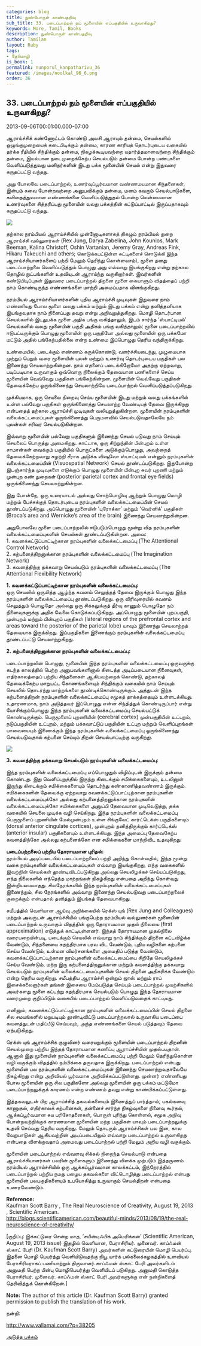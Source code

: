 ```yaml
---
categories: blog
title: நுண்பொருள் காண்பதறிவு
sub_title: 33. படைப்பாற்றல் நம் மூளையின் எப்பகுதியில் உருவாகிறது?
keywords: More, Tamil, Books
description: நுண்பொருள் காண்பதறிவு
author: Tamilan
layout: Ruby
tags:
- தேமொழி
is_book: 1
permalink: nunporul_kanpatharivu_36
featured: /images/noolkal_96_6.png
order: 36
---
```



## 33. படைப்பாற்றல் நம் மூளையின் எப்பகுதியில் உருவாகிறது?

2013-09-06T00:01:00.000-07:00

ஆராய்ச்சிக் கண்ணோட்டம் கொண்டு அலசி ஆராயும் தன்மை, செயல்களில் ஒழுங்குமுறையைக் கடைபிடிக்கும் தன்மை, காரண காரியத் தொடர்புடைய வகையில் தர்க்க ரீதியில் சிந்திக்கும் தன்மை, நிகழக்கூடியவற்றை யதார்த்தமானவற்றை சிந்திக்கும் தன்மை, இயல்பான நடைமுறைக்கேற்ப செயல்படும் தன்மை போன்ற பண்புகளை வெளிப்படுத்துவது மனிதர்களின் இடது பக்க மூளையின் செயல் என்று இதுவரை கருதப்பட்டு வந்தது.

அது போலவே படைப்பாற்றல், உணர்வுப்பூர்வமான வண்ணமயமான சிந்தனைகள், இன்பம் சுவை போன்றவற்றை அனுபவிக்கும் தன்மை, மனம் கவரும் செயல்பாடுகளை, கவிதைத்துவமான எண்ணங்களை வெளிப்படுத்துதல் போன்ற மென்மையான உணர்வுகளை சித்தரிப்பது மூளையின் வலது பக்கத்தின் கட்டுப்பாட்டில் இருப்பதாகவும் கருதப்பட்டு வந்தது.

![](https://3.bp.blogspot.com/-OHWF8ai0_4s/XEQsaSTi8tI/AAAAAAAAJwE/qIRJ64X-UZwIXk58cWziCBbsxEeiJpsDwCLcBGAs/s1600/barain%2Bdunction%2B1.JPG)

தற்கால நரம்பியல் ஆராய்ச்சியில் முன்னோடிகளாகத் திகழும் நரம்பியல் துறை ஆராய்ச்சி வல்லுனர்கள் (Rex Jung, Darya Zabelina, John Kounios, Mark Beeman, Kalina Christoff, Oshin Vartanian, Jeremy Gray, Andreas Fink, Hikaru Takeuchi and others; கொடுக்கபட்டுள்ள சுட்டிகளைச் சொடுக்கி இந்த ஆராய்ச்சியாளர்களைப் பற்றி மேலும் தெரிந்து கொள்ளலாம்), மூளை தனது படைப்பாற்றலை வெளிப்படுத்தும் பொழுது அது எவ்வாறு இயங்குகிறது என்று தற்கால தொழில் நுட்பங்களின் உதவியுடன் ஆராய்ந்து வருகிறார்கள். இவர்களின் கண்டுபிடிப்புகள் இதுவரை படைப்பாற்றல் திறனை மூளை கையாளும் விதத்தைப் பற்றி நாம் கொண்டிருந்த எண்ணங்களை மாற்றி அமைப்பதாக விளங்குகிறது.

நரம்பியல் ஆராய்ச்சியாளர்களின் புதிய ஆராய்ச்சி முடிவுகள் இதுவரை நாம் எண்ணியது போல மூளை வலது பக்கம் மற்றும் இடது பக்கம் என்று தனித்தனியாக இயங்குவதாக நாம் நினைப்பது தவறு என்று அறிவுறுத்துகிறது. மொழி தொடர்பான செயல்களில் இடதுபக்க மூளை அதிக பங்கு வகித்தாலும், இடம் சார்ந்த ‘ஸ்பாட்டியல்’ செயல்களில் வலது மூளையின் பகுதி அதிகம் பங்கு வகித்தாலும்; மூளை படைப்பாற்றலில் ஈடுபட்டிருக்கும் பொழுது மூளையின் ஒரு பகுதியோ அல்லது மூளையின் ஒரு பக்கமோ மட்டும் அதில் பங்கேற்பதில்லை என்ற உண்மை இப்பொழுது தெரிய வந்திருக்கிறது.

உண்மையில், படைக்கும் எண்ணம் கருக்கொண்டு, வளர்ச்சியடைந்து, முழுமையாக முற்றுப் பெறும் வரை மூளையின் புலன் மற்றும் உணர்வு தொடர்புடைய பகுதிகள் பல இணைந்து செயலாற்றுகின்றன. நாம் எதனைப் படைக்கிறோமோ அதற்கு ஏற்றவாறு, படிப்படியாக உருவாகும் ஒவ்வொரு நிலைக்கும் தேவையான பணிகளைச் செய்ய மூளையின் வெவ்வேறு பகுதிகள் பங்கேற்கின்றன. மூளையின் வெவ்வேறு பகுதிகள் தேவைக்கேற்ப ஒருங்கிணைந்து செயலாற்றியே படைப்பாற்றல் வெளிப்படுத்தப்படுகிறது.

முக்கியமாக, ஒரு செயலை நிறைவு செய்ய மூளையின் இடது மற்றும் வலது பக்கங்களில் உள்ள பல்வேறு பகுதிகள் ஒருங்கிணைத்து செயலாற்ற வேண்டியத் தேவை இருக்கிறது என்பதைத் தற்கால ஆராய்ச்சி முடிவுகள் வலியுறுத்துகின்றன. மூளையின் நரம்புகளின் வலைக்கட்டமைப்புகள் ஒருங்கிணைத்து பெருமளவில் செயல்படுவதாலேயே நம் புலன்கள் சரிவர செயல்படுகின்றன.

இவ்வாறு மூளையின் பல்வேறு பகுதிகளும் இணைந்து செயல் படுவது நாம் செய்யும் செயலைப் பொருத்து அமைகிறது. காட்டாக, ஒரு சிற்றுந்தின் பின்புறம் உள்ள சாமான்கள் வைக்கும் பகுதியில் பொருட்களை அடுக்கும்பொழுது, அவற்றைத் தேவைக்கேற்றவாறு சுழற்றி சீராக அடுக்க விஷுவோ ஸ்பாட்டியல் என்னும் நரம்புகளின் வலைக்கட்டமைப்பின் (Visuospatial Network) செயல் தூண்டப்படுகிறது. இதுபோன்று இடஞ்சார்ந்த முடிவுகளை எடுக்கும் பொழுது மூளையின் பின்புற சுவர் புறணி மற்றும் முன்புற கண் துறைகள் (posterior parietal cortex and frontal eye fields) ஒருங்கிணைந்து செயலாற்றுகின்றன.

இது போன்றே, ஒரு உரையாடல் அல்லது சொற்பொழிவு ஆற்றும் பொழுது மொழி மற்றும் பேச்சுக்குத் தொடர்புடைய நரம்புகளின் வலைக்கட்டமைப்பின் செயல் தூண்டப்படுகிறது. அப்பொழுது மூளையின் ‘புரோக்கா’ மற்றும் ‘வெர்னிக்’ பகுதிகள் (Broca’s area and Wernicke’s area of the brain) இணைந்து செயலாற்றுகின்றன.

அதுபோலவே மூளை படைப்பாற்றலில் ஈடுபடும்பொழுது மூன்று வித நரம்புகளின் வலைக்கட்டமைப்புகளின் செயல்கள் தூண்டப்படுகின்றன. அவை:  
1\. கவனக்கட்டுப்பாட்டிற்கான நரம்புகளின் வலைக்கட்டமைப்பு (The Attentional Control Network)  
2\. கற்பனைத்திறனுக்கான நரம்புகளின் வலைக்கட்டமைப்பு (The Imagination Network)  
3\. கவனத்திற்கு தக்கவாறு செயல்படும் நரம்புகளின் வலைக்கட்டமைப்பு (The Attentional Flexibility Network)

**1\. கவனக்கட்டுப்பாட்டிற்கான நரம்புகளின் வலைக்கட்டமைப்பு:**  
ஒரு செயலில் ஒருமித்த ஆழ்ந்த கவனம் செலுத்தத் தேவை இருக்கும் பொழுது இந்த நரம்புகளின் வலைக்கட்டமைப்பு தூண்டப்படுகிறது. ஒரு விரிவுரையில் கவனம் செலுத்தும் பொழுதோ அல்லது ஒரு சிக்கலுக்குத் தீர்வு காணும் பொழுதோ நம் நினைவுகளுக்கு அதிக வேலை கொடுக்கப்படுகிறது. அப்பொழுது மூளையின் புறப்பகுதி, முன்புறம் மற்றும் பின்புறப் பகுதிகள் (lateral regions of the prefrontal cortex and areas toward the posterior of the parietal lobe) யாவும் இணைந்து செயலாற்றத் தேவையாக இருக்கிறது. இப்பகுதிகளை இணைக்கும் நரம்புகளின் வலைக்கட்டமைப்பு தூண்டப்பட்டு செயலாற்றுகிறது.

**2\. கற்பனைத்திறனுக்கான நரம்புகளின் வலைக்கட்டமைப்பு:**

படைப்பாற்றலின் பொழுது, மூளையின் இந்த நரம்புகளின் வலைக்கட்டமைப்பு ஒருவருக்கு கடந்த காலத்தில் பெற்ற அனுபவங்களினால் கிடைத்த அடிப்படையான நினைவுகள், எதிர்காலத்தைப் பற்றிய சிந்தனைகள் ஆகியவற்றைக் கொண்டு, தற்காலத் தேவைக்கேற்ப மாறுபட்ட கோணங்களையும் சிந்திக்கும் வகையில் நாம் செய்யும் செயலில் தொடர்ந்து மாற்றங்களை தூண்டிக்கொண்டிருக்கும். அத்துடன் இந்த கற்பனைத்திறன் நரம்புகளின் வலைக்கட்டமைப்பு சமூகத் தாக்கத்தையும் உள்ளடக்கியது. உதாரணமாக, நாம் அடுத்தவர் இப்பொழுது என்ன சிந்தித்துக் கொண்டிருப்பார் என்று யோசிக்கும்பொழுது இந்த நரம்புகளின் வலைக்கட்டமைப்பு செயல்பட்டுக் கொண்டிருக்கும். பெருமூளைப் புறணியின் (cerebral cortex) முன்பகுதியின் உட்புறம், நடுப்பகுதியின் உட்புறம், மற்றும் பக்கவாட்டுப் பகுதியின் உட்புற மற்றும் வெளிப்புறங்கள் யாவையையும் இணைக்கும் இந்த நரம்புகளின் வலைக்கட்டமைப்பு ஒருங்கிணைந்து செயல்படுவதால் கற்பனை செய்யும் திறன் செயல்பாட்டிற்கு வருகிறது.

![](https://1.bp.blogspot.com/-4JOTp1ChE5w/XEQslGPxTSI/AAAAAAAAJwI/7bka54OuxMANswhTunYQ-D33SJQN7NukgCLcBGAs/s1600/barain%2Bdunction%2B2.JPG)

**3\. கவனத்திற்கு தக்கவாறு செயல்படும் நரம்புகளின் வலைக்கட்டமைப்பு:**

இந்த நரம்புகளின் வலைக்கட்டமைப்பு எப்பொழுதும் விழிப்புடன் இருக்கும் தன்மை கொண்டது. இது வெளிப்புறத்தில் இருந்து கிடைக்கும் சமிக்கைகளையும், உடலினுள் இருந்து கிடைக்கும் சமிக்கைகளையும் தொடர்ந்து கண்காணித்தவண்ணம் இருக்கும். சமிக்கைகளின் தேவைக்கு ஏற்றவாறு கவனக்கட்டுப்பாட்டிற்கான நரம்புகளின் வலைக்கட்டமைப்புக்கோ அல்லது கற்பனைத்திறனுக்கான நரம்புகளின் வலைக்கட்டமைப்புக்கோ சமிக்கைகளை அனுப்பி தேவையான முடிவெடுத்து, தக்க வகையில் செயலை முடிக்க வழி செய்கிறது. இந்த நரம்புகளின் வலைக்கட்டமைப்பு பெருமூளைப் புறணியின் மேல்முன்புறம் உள்ள சிங்குலேட் கார்ட்டெக்ஸ் பகுதிகளையும் (dorsal anterior cingulate cortices), முன்புறம் தனித்திருக்கும் கார்ட்டெக்ஸ் (anterior insular) பகுதிகளையும் உள்ளடக்கியது. இந்த அமைப்பு தேவைகேற்ப கவனத்திற்கோ அல்லது கற்பனைக்கோ என சமிக்கைகளை மாற்றிவிட உதவுகிறது.

**படைப்பற்றலைப் பற்றிய தோராயமான புரிதல்:**  
நரம்பியல் அடிப்படையில் படைப்பாற்றலைப் பற்றி அறிந்து கொள்வதில், இந்த மூன்று வகை நரம்புகளின் வலைக்கட்டமைப்புகள் எவ்வாறு இயங்குகிறது, எந்த வகைகளில் இவற்றின் செயல்கள் தூண்டிவிடப்படுகிறது அல்லது செயலிழக்கச் செய்யப்படுகிறது, எந்த நிலைகளில் எந்தெந்த மாற்றங்கள் நிகழ்கிறது என்பதை அறிந்து கொள்வது இன்றியமையாதது. சிலநேரங்களில் இந்த நரம்புகளின் வலைக்கட்டமைப்புகள் இணைந்தும், சில நேரங்களில் அவ்வாறு இணைந்து செயல்படுவது படைப்பாற்றலைக் குறைக்கும் என்பதால் தனித்தும் இயங்கத் தேவையாகிறது.

சமீபத்தில் வெளியான ஆய்வு அறிக்கையில் ரெக்ஸ் யுங் (Rex Jung and Colleagues) மற்றும் அவருடன் ஆராய்ச்சியில் பங்குபெற்ற நரம்பியல் வல்லுனர்கள் மூளையின் படைப்பாற்றல் உருவாகும் விதத்தின் ஒரு தோராயமான முதல் நிலையை (first approximation) எடுத்துக் காட்டியுள்ளனர். இந்தத் தோராயமான முதல்நிலை வரையறையின்படி, படைக்கும் செயலில் எவ்வாறு நாம் சிந்திக்கும் திறனை கட்டவிழ்க்க வேண்டும், சிந்தனையை சுதந்திரமாக பரவ விட வேண்டும், புதிய வழிகளை கற்பனை செய்ய வேண்டும், உள்மன விமர்சனங்களை அமைதிப் படுத்த வேண்டும், கவனக்கட்டுப்பாட்டிற்கான நரம்புகளின் வலைக்கட்டமைப்பை சிறிதே செயலிழக்கச் செய்ய வேண்டும், மற்ற இரு கற்பனைத்திறனுக்கான மற்றும் கவனத்திற்கு தக்கவாறு செயல்படும் நரம்புகளின் வலைக்கட்டமைப்புகளின் செயல் திறனை அதிகரிக்க வேண்டும் என்று தெரிய வருகிறது. சமீபத்திய ஆராய்ச்சி ஒன்றும் ஜாஸ் மற்றும் ராப் இசைக்கலைஞர்கள் தங்கள் இசையை மேம்படுத்த செய்யும் படைப்பாற்றல் முயற்சிகளில் அவர்களது மூளை கட்டற்று சுதந்திரமாக செயல்படும் பொழுது இந்த தோராயமான வரைமுறை குறிப்பிடும் வகையில் படைப்பாற்றல் வெளிப்படுவதைக் காட்டியது.

எனினும், கவனக்கட்டுப்பாட்டிற்கான நரம்புகளின் வலைக்கட்டமைப்பின் செயல் திறனை சில சமயங்களில் மறுபடியும் தூண்டிவிட்டு படைப்பாற்றலால் உருவாகிய படைப்பை கவனத்துடன் மதிப்பீடு செய்யவும், அந்த எண்ணங்களை செயல் படுத்தவும் தேவை ஏற்படுகிறது.

ரெக்ஸ் யுங் ஆராய்ச்சிக் குழுவினர் வரையறுக்கும் மூளையின் படைப்பாற்றல் திறனின் செயல்முறை பற்றிய இந்தத் தோராயமான கணிப்பு ஆராய்ச்சியின் முதல்படிதான். ஆனால் இது மூளையின் நரம்புகளின் வலைக்கட்டமைப்பு பற்றி மேலும் தெரிந்துகொள்ள வழி வகுக்கும் விதத்தில் நம்பிக்கை தருவதாக இருக்கிறது. படைப்பாற்றல் என்பது மூளையின் பல நரம்புகளின் வலைக்கட்டமைப்புகள் இணைந்து செயலாற்றுவதாலேயே நிகழ்கிறது என்று அறிவியல் பூர்வமாக அறிவிக்கப்பட்டுள்ளது. முன்னர் எண்ணியது போல மூளையின் ஒரு சில பகுதிகளோ அல்லது மூளையின் ஒரு பக்கம் மட்டுமோ படைப்பாற்றலுக்குக் காரணம் என்ற எண்ணம் தவறு என்று காண்பிக்கப்பட்டுள்ளது.

இத்தகவலுடன் பிற ஆராய்ச்சித் தகவல்களையும் இணைத்துப் பார்த்தால்; பகல்கனவு காணுதல், எதிர்காலக் கற்பனைகள், தன்னைச் சார்ந்த நிகழ்வுகளை நினைவு கூர்தல், ஆக்கப்பூர்வமான சுய பரிசோதனைகள், பொருள் புரிந்து கொள்ளல், சமூக அறிவு போன்றவற்றிக்குக் காரணமான மூளையின் மற்ற பகுதிகள் யாவும் படைப்பாற்றலுக்கு உதவி செய்வது தெரிய வருகிறது. மேலும் தொடரும் ஆராய்ச்சிகள் பல இன, கால வேறுபாடுகள் ஆகியவற்றின் அடிப்படையிலும் எவ்வாறு படைப்பாற்றல் உருவாகிறது என்பதை விளக்குவதாய் அமைவது படைப்பாற்றல் பற்றி மேலும் அறிய வழி வகுக்கும்.

மூளையின் படைப்பாற்றல் எவ்வளவு சிக்கல் நிறைந்த செயல்பாடு என்பதை ஆராய்ச்சியாளர்கள் பலரின் மூளைகளும் இணைந்து விளக்க முற்படும் இத்தருணம் நரம்பியல் ஆராய்ச்சியில் ஒரு ஆக்கப்பூர்வமான காலக்கட்டம், இந்நேரத்தில் படைப்பாற்றல் பற்றிய நமது பழைய தகவல்களை விட்டொழித்து படைப்பாற்றல் என்பது மூளையின் பலபகுதிகளையும் உபயோகித்து உருவாகும் செயல்திறன் என்பதை உணரவேண்டும்.

**Reference:**  
Kaufman Scott Barry , The Real Neuroscience of Creativity, August 19, 2013 , Scientific American.  
http://blogs.scientificamerican.com/beautiful-minds/2013/08/19/the-real-neuroscience-of-creativity/

[குறிப்பு: இக்கட்டுரை சென்ற மாத, ‘சயின்டிஃபிக் அமெரிக்கன்’ (Scientific American, August 19, 2013 issue) இதழில் வெளியான, பேராசிரியர். முனைவர். காப்ஃமன் ஸ்காட் பேரி (Dr. Kaufman Scott Barry) அவர்களின் கட்டுரையின் மொழி பெயர்ப்பு. இதனை மொழி பெயர்த்து வெளியிடுவதற்கு நியூ யார்க் பல்கலைக்கழகத்தில் உளவியல் பேராசிரியராகப் பணியாற்றும் திருவாளர்.காப்ஃமன் ஸ்காட் பேரி அவர்களிடம் அனுமதி பெற்ற பின்பு மொழிபெயர்த்து வெளியிடப் படுகிறது. அனுமதி கொடுத்த பேராசிரியர். முனைவர். காப்ஃமன் ஸ்காட் பேரி அவர்களுக்கு என் நன்றிகளைத் தெரிவித்துக் கொள்கிறேன்.]

**Note:** The author of this article (Dr. Kaufman Scott Barry) granted permission to publish the translation of his work.

நன்றி:

http://www.vallamai.com/?p=38205

[அடுத்த பக்கம்](nunporul_kanpatharivu_37)